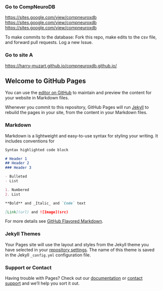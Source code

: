 ### Go to CompNeuroDB

https://sites.google.com/view/compneuroxdb
https://sites.google.com/view/compneuroxdb
https://sites.google.com/view/compneuroxdb


To make commits to the database: 
Fork this repo, make edits to the csv file, and forward pull requests.
Log a new Issue.


### Go to site A

https://harry-muzart.github.io/compneuroxdb.github.io/



## Welcome to GitHub Pages

You can use the [editor on GitHub](https://github.com/Harry-Muzart/compneuroxdb.github.io/edit/master/README.md) to maintain and preview the content for your website in Markdown files.

Whenever you commit to this repository, GitHub Pages will run [Jekyll](https://jekyllrb.com/) to rebuild the pages in your site, from the content in your Markdown files.

### Markdown

Markdown is a lightweight and easy-to-use syntax for styling your writing. It includes conventions for

```markdown
Syntax highlighted code block

# Header 1
## Header 2
### Header 3

- Bulleted
- List

1. Numbered
2. List

**Bold** and _Italic_ and `Code` text

[Link](url) and ![Image](src)
```

For more details see [GitHub Flavored Markdown](https://guides.github.com/features/mastering-markdown/).

### Jekyll Themes

Your Pages site will use the layout and styles from the Jekyll theme you have selected in your [repository settings](https://github.com/Harry-Muzart/compneuroxdb.github.io/settings). The name of this theme is saved in the Jekyll `_config.yml` configuration file.

### Support or Contact

Having trouble with Pages? Check out our [documentation](https://help.github.com/categories/github-pages-basics/) or [contact support](https://github.com/contact) and we’ll help you sort it out.
